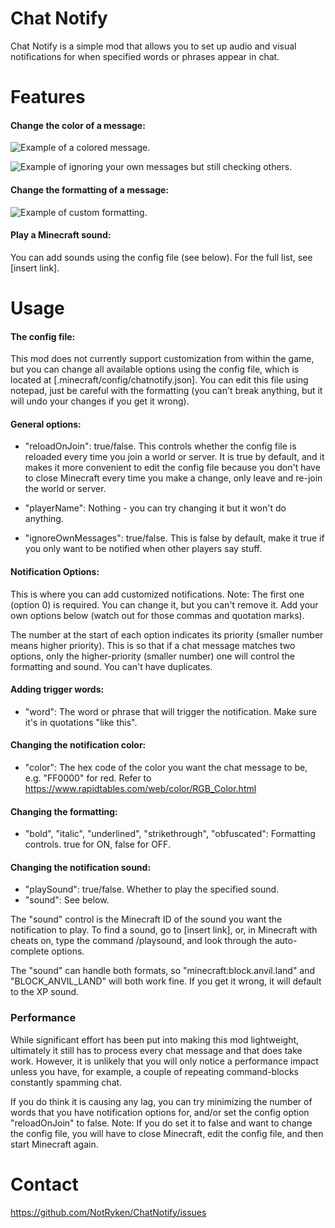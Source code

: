 # Chat Notify
Chat Notify is a simple mod that allows you to set up audio and visual
notifications for when specified words or phrases appear in chat. 

# Features

#### Change the color of a message: 

![Example of a colored message.](https://i.postimg.cc/y8VwNcpk/chatnotify-keywordexample.png)

![Example of ignoring your own messages but still checking others.](https://i.postimg.cc/VL9x1DRx/chatnotify-ignoreownmessages.png)

#### Change the formatting of a message:

![Example of custom formatting.](https://i.postimg.cc/43xgsnBz/chatnotify-customformatting.png)

#### Play a Minecraft sound:

You can add sounds using the config file (see below). For the full list, see [insert link].

# Usage

#### The config file:

This mod does not currently support customization from within the game,
but you can change all available options using the config file, which
is located at [.minecraft/config/chatnotify.json]. You can edit this
file using notepad, just be careful with the formatting (you can't break
anything, but it will undo your changes if you get it wrong).

#### General options:

- "reloadOnJoin": true/false. This controls whether the config file is 
reloaded every time you join a world or server. It is true by default, 
and it makes it more convenient to edit the config file because you don't
have to close Minecraft every time you make a change, only leave and 
re-join the world or server.


- "playerName": Nothing - you can try changing it but it won't do anything.


- "ignoreOwnMessages": true/false. This is false by default, make it true
if you only want to be notified when other players say stuff.


#### Notification Options:

This is where you can add customized notifications. Note: The first one
(option 0) is required. You can change it, but you can't remove it. Add your
own options below (watch out for those commas and quotation marks).


The number at the start of each option indicates its priority (smaller number
means higher priority). This is so that if a chat message matches two options,
only the higher-priority (smaller number) one will control the formatting 
and sound. You can't have duplicates.

#### Adding trigger words:
- "word": The word or phrase that will trigger the notification. Make sure 
it's in quotations "like this".

#### Changing the notification color:
- "color": The hex code of the color you want the chat message to be, e.g. 
"FF0000" for red. Refer to https://www.rapidtables.com/web/color/RGB_Color.html

#### Changing the formatting:
- "bold", "italic", "underlined", "strikethrough", "obfuscated": Formatting 
controls. true for ON, false for OFF.

#### Changing the notification sound:
- "playSound": true/false. Whether to play the specified sound.
- "sound": See below.

The "sound" control is the Minecraft ID of the sound you want the notification
to play. To find a sound, go to [insert link], or, in Minecraft with cheats on,
type the command /playsound, and look through the auto-complete options.

The "sound" can handle both formats, so "minecraft:block.anvil.land" and
"BLOCK_ANVIL_LAND" will both work fine. If you get it wrong, it will default
to the XP sound.

### Performance
While significant effort has been put into making this mod lightweight, 
ultimately it still has to process every chat message and that does 
take work. However, it is unlikely that you will only notice a 
performance impact unless you have, for example, a couple of repeating 
command-blocks constantly spamming chat.

If you do think it is causing any lag, you can try minimizing the 
number of words that you have notification options for, and/or
set the config option "reloadOnJoin" to false. Note: If you do set
it to false and want to change the config file, you will have to
close Minecraft, edit the config file, and then start Minecraft
again.

# Contact

https://github.com/NotRyken/ChatNotify/issues
